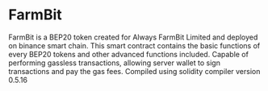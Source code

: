 # FarmBit
FarmBit is a BEP20 token created for Always FarmBit Limited and deployed on binance smart chain.
This smart contract contains the basic functions of every BEP20 tokens and other advanced functions included.
Capable of performing gassless transactions, allowing server wallet to sign transactions and pay the gas fees.
Compiled using solidity compiler version 0.5.16
